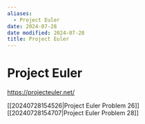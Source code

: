 ```yaml
---
aliases:
  - Project Euler
date: 2024-07-28
date modified: 2024-07-28
title: Project Euler
---
```


# Project Euler

https://projecteuler.net/

[[20240728154526|Project Euler Problem 26]]  
[[20240728154707|Project Euler Problem 28]]
